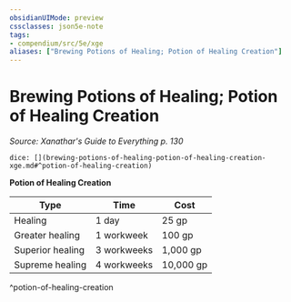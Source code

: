 ```yaml
---
obsidianUIMode: preview
cssclasses: json5e-note
tags:
- compendium/src/5e/xge
aliases: ["Brewing Potions of Healing; Potion of Healing Creation"]
---
```

# Brewing Potions of Healing; Potion of Healing Creation
*Source: Xanathar's Guide to Everything p. 130* 

`dice: [](brewing-potions-of-healing-potion-of-healing-creation-xge.md#^potion-of-healing-creation)`

**Potion of Healing Creation**

| Type | Time | Cost |
|------|------|------|
| Healing | 1 day | 25 gp |
| Greater healing | 1 workweek | 100 gp |
| Superior healing | 3 workweeks | 1,000 gp |
| Supreme healing | 4 workweeks | 10,000 gp |
^potion-of-healing-creation